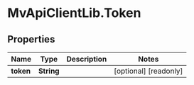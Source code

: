 # MvApiClientLib.Token

## Properties

Name | Type | Description | Notes
------------ | ------------- | ------------- | -------------
**token** | **String** |  | [optional] [readonly] 


